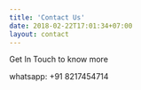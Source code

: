 ```yaml
---
title: 'Contact Us'
date: 2018-02-22T17:01:34+07:00
layout: contact
---
```


Get In Touch to know more


whatsapp: +91 8217454714